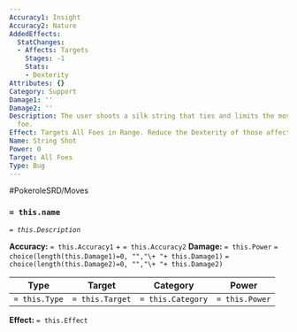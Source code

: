 ```yaml
---
Accuracy1: Insight
Accuracy2: Nature
AddedEffects:
  StatChanges:
  - Affects: Targets
    Stages: -1
    Stats:
    - Dexterity
Attributes: {}
Category: Support
Damage1: ''
Damage2: ''
Description: The user shoots a silk string that ties and limits the movement of its
  foe.
Effect: Targets All Foes in Range. Reduce the Dexterity of those affected.
Name: String Shot
Power: 0
Target: All Foes
Type: Bug
---
```


#PokeroleSRD/Moves

### `= this.name` 
*`= this.Description`*

**Accuracy:** `= this.Accuracy1` + `= this.Accuracy2`
**Damage:** `= this.Power` `= choice(length(this.Damage1)=0, "","\+ "+ this.Damage1)` `= choice(length(this.Damage2)=0, "","\+ "+ this.Damage2)`

| Type          | Target          | Category          | Power          |
| ------------- | --------------- | ----------------  | -------------- |
| `= this.Type` | `= this.Target` | `= this.Category` | `= this.Power` | 

**Effect:** `= this.Effect`